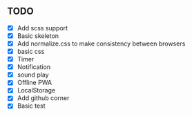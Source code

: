 ## TODO

- [x] Add scss support
- [x] Basic skeleton
- [x] Add normalize.css to make consistency between browsers
- [x] basic css
- [x] Timer
- [x] Notification
- [x] sound play
- [x] Offline PWA
- [x] LocalStorage
- [x] Add github corner
- [x] Basic test